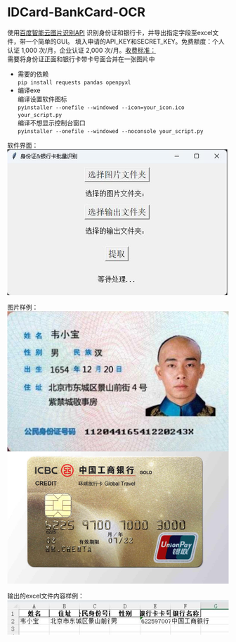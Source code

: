 # IDCard-BankCard-OCR

使用[百度智能云图片识别API](https://ai.baidu.com/tech/ocr)  识别身份证和银行卡，并导出指定字段至excel文件，带一个简单的GUI。
填入申请的API_KEY和SECRET_KEY。免费额度：个人认证 1,000 次/月，企业认证 2,000 次/月。[收费标准：](https://ai.baidu.com/ai-doc/OCR/9k3h7xuv6)  
需要将身份证正面和银行卡带卡号面合并在一张图片中  

- 需要的依赖  
``pip install requests pandas openpyxl``  
- 编译exe  
编译设置软件图标  
``pyinstaller --onefile --windowed --icon=your_icon.ico your_script.py``  
编译不想显示控制台窗口  
``pyinstaller --onefile --windowed --noconsole your_script.py``

软件界面：   
![主界面](https://raw.githubusercontent.com/maplefz/IDCard-BankCard-OCR/refs/heads/main/assets/1-main.jpg)  

图片样例：  
![样例](https://raw.githubusercontent.com/maplefz/IDCard-BankCard-OCR/refs/heads/main/assets/2-sample.jpg)  

输出的excel文件内容样例：  
![excel样例](https://raw.githubusercontent.com/maplefz/IDCard-BankCard-OCR/refs/heads/main/assets/3-result.jpg)  
